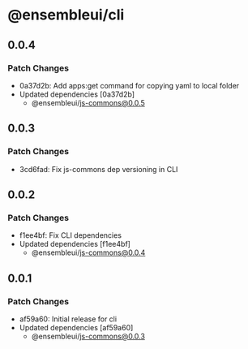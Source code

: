# @ensembleui/cli

## 0.0.4

### Patch Changes

- 0a37d2b: Add apps:get command for copying yaml to local folder
- Updated dependencies [0a37d2b]
  - @ensembleui/js-commons@0.0.5

## 0.0.3

### Patch Changes

- 3cd6fad: Fix js-commons dep versioning in CLI

## 0.0.2

### Patch Changes

- f1ee4bf: Fix CLI dependencies
- Updated dependencies [f1ee4bf]
  - @ensembleui/js-commons@0.0.4

## 0.0.1

### Patch Changes

- af59a60: Initial release for cli
- Updated dependencies [af59a60]
  - @ensembleui/js-commons@0.0.3
